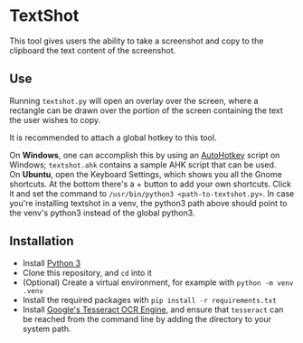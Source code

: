 # TextShot

This tool gives users the ability to take a screenshot and copy to the clipboard the text content of the screenshot.

## Use

Running `textshot.py` will open an overlay over the screen, where a rectangle can be drawn over the portion of the screen containing the text the user wishes to copy.

It is recommended to attach a global hotkey to this tool.  

On **Windows**, one can accomplish this by using an [AutoHotkey](https://www.autohotkey.com/) script on Windows; `textshot.ahk` contains a sample AHK script that can be used.  
On **Ubuntu**, open the Keyboard Settings, which shows you all the Gnome shortcuts. At the bottom there's a + button to add your own shortcuts. Click it and set the command to ```/usr/bin/python3 <path-to-textshot.py>```. In case you're installing textshot in a venv, the python3 path above should point to the venv's python3 instead of the global python3.

## Installation

- Install [Python 3](https://www.python.org/downloads/)
- Clone this repository, and `cd` into it
- (Optional) Create a virtual environment, for example with `python -m venv .venv`
- Install the required packages with `pip install -r requirements.txt`
- Install [Google's Tesseract OCR Engine](https://github.com/tesseract-ocr/tesseract), and ensure that `tesseract` can be reached from the command line by adding the directory to your system path.

